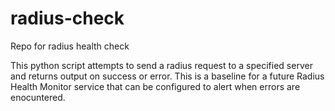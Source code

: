# radius-check
Repo for radius health check

This python script attempts to send a radius request to a specified server and returns output on success or error. This is a baseline for a future Radius Health Monitor service that can be configured to alert when errors are enocuntered.
